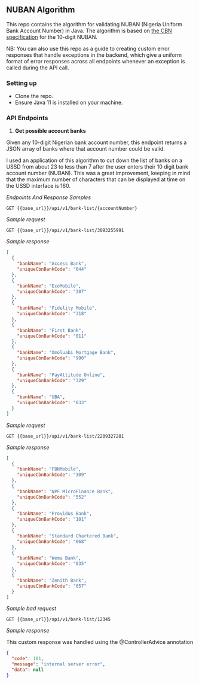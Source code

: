 ## NUBAN Algorithm

This repo contains the algorithm for validating 
NUBAN (Nigeria Uniform Bank Account Number) in Java. 
The algorithm is based on [the CBN specification](https://www.cbn.gov.ng/OUT/2011/CIRCULARS/BSPD/NUBAN%20PROPOSALS%20V%200%204-%2003%2009%202010.PDF)
for the 
10-digit NUBAN. 

NB: You can also use this repo as a guide to creating custom error responses that
handle exceptions in the backend, which give a uniform format of error responses
across all endpoints whenever an exception is called during the API call. 

### Setting up
- Clone the repo.
- Ensure Java 11 is installed on your machine.


### API Endpoints

1. **Get possible account banks**

Given any 10-digit Nigerian bank account number, 
this endpoint returns a JSON array of banks where 
that account number could be valid.

I used an application of this algorithm to cut down the 
list of banks on a USSD  from  about 23 to less than 7 
after the user enters their 10 digit bank account number 
(NUBAN). This was a great improvement, keeping in mind that 
the maximum number of characters that can be displayed at  time
on the USSD interface is 160.

_Endpoints And Response Samples_

`GET {{base_url}}/api/v1/bank-list/{accountNumber}`

_Sample request_

`GET {{base_url}}/api/v1/bank-list/3093255991`

_Sample response_

```json
[
  {
    "bankName": "Access Bank",
    "uniqueCbnBankCode": "044"
  },
  {
    "bankName": "EcoMobile",
    "uniqueCbnBankCode": "307"
  },
  {
    "bankName": "Fidelity Mobile",
    "uniqueCbnBankCode": "318"
  },
  {
    "bankName": "First Bank",
    "uniqueCbnBankCode": "011"
  },
  {
    "bankName": "Omoluabi Mortgage Bank",
    "uniqueCbnBankCode": "990"
  },
  {
    "bankName": "PayAttitude Online",
    "uniqueCbnBankCode": "329"
  },
  {
    "bankName": "UBA",
    "uniqueCbnBankCode": "033"
  }
]
```

_Sample request_

`GET {{base_url}}/api/v1/bank-list/2209327281`

_Sample response_

```json
[
  {
    "bankName": "FBNMobile",
    "uniqueCbnBankCode": "309"
  },
  {
    "bankName": "NPF MicroFinance Bank",
    "uniqueCbnBankCode": "552"
  },
  {
    "bankName": "Providus Bank",
    "uniqueCbnBankCode": "101"
  },
  {
    "bankName": "Standard Chartered Bank",
    "uniqueCbnBankCode": "068"
  },
  {
    "bankName": "Wema Bank",
    "uniqueCbnBankCode": "035"
  },
  {
    "bankName": "Zenith Bank",
    "uniqueCbnBankCode": "057"
  }
]
```

_Sample bad request_

`GET {{base_url}}/api/v1/bank-list/12345`

_Sample response_

This custom response was handled using the @ControllerAdvice annotation

```json
{
  "code": 101,
  "message": "internal server error",
  "data": null
}
```





